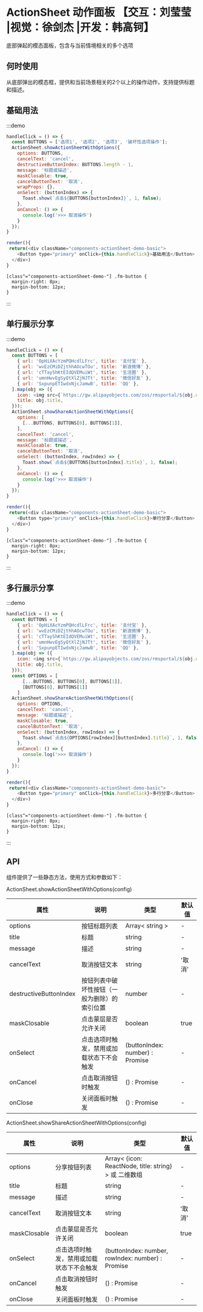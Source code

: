 # ActionSheet 动作面板 【交互：刘莹莹 |视觉：徐剑杰 |开发：韩高钶】

底部弹起的模态面板，包含与当前情境相关的多个选项

## 何时使用

从底部弹出的模态框，提供和当前场景相关的2个以上的操作动作，支持提供标题和描述。

## 基础用法

:::demo

```js
handleClick = () => {
  const BUTTONS = ['选项1', '选项2', '选项3', '破坏性选项操作'];
  ActionSheet.showActionSheetWithOptions({
    options: BUTTONS,
    cancelText: 'cancel',
    destructiveButtonIndex: BUTTONS.length - 1,
    message: '标题或描述',
    maskClosable: true,
    cancelButtonText: '取消',
    wrapProps: {},
    onSelect: (buttonIndex) => {
      Toast.show(`点击${BUTTONS[buttonIndex]}`, 1, false);
    },
    onCancel: () => {
      console.log('>>> 取消操作')
    }
  });
}

render(){
 return(<div className="components-actionSheet-demo-basic">
    <Button type="primary" onClick={this.handleClick}>基础用法</Button>
  </div>)
}
```

```less
[class^="components-actionSheet-demo-"] .fm-button {
  margin-right: 8px;
  margin-bottom: 12px;
}
```

:::

## 单行展示分享

:::demo

```js
handleClick = () => {
  const BUTTONS = [
    { url: 'OpHiXAcYzmPQHcdlLFrc', title: '支付宝' },
    { url: 'wvEzCMiDZjthhAOcwTOu', title: '新浪微博' },
    { url: 'cTTayShKtEIdQVEMuiWt', title: '生活圈' },
    { url: 'umnHwvEgSyQtXlZjNJTt', title: '微信好友' },
    { url: 'SxpunpETIwdxNjcJamwB', title: 'QQ' },
  ].map(obj => ({
    icon: <img src={`https://gw.alipayobjects.com/zos/rmsportal/${obj.url}.png`} alt={obj.title} style={{ width: 36 }} />,
    title: obj.title,
  }));
  ActionSheet.showShareActionSheetWithOptions({
    options: [
      [...BUTTONS, BUTTONS[0], BUTTONS[1]],
    ],
    cancelText: 'cancel',
    message: '标题或描述',
    maskClosable: true,
    cancelButtonText: '取消',
    onSelect: (buttonIndex, rowIndex) => {
      Toast.show(`点击${BUTTONS[buttonIndex].title}`, 1, false);
    },
    onCancel: () => {
      console.log('>>> 取消操作')
    }
  });
}

render(){
 return(<div className="components-actionSheet-demo-basic">
    <Button type="primary" onClick={this.handleClick}>单行分享</Button>
  </div>)
}
```

```less
[class^="components-actionSheet-demo-"] .fm-button {
  margin-right: 8px;
  margin-bottom: 12px;
}
```

:::

## 多行展示分享

:::demo

```js
handleClick = () => {
  const BUTTONS = [
    { url: 'OpHiXAcYzmPQHcdlLFrc', title: '支付宝' },
    { url: 'wvEzCMiDZjthhAOcwTOu', title: '新浪微博' },
    { url: 'cTTayShKtEIdQVEMuiWt', title: '生活圈' },
    { url: 'umnHwvEgSyQtXlZjNJTt', title: '微信好友' },
    { url: 'SxpunpETIwdxNjcJamwB', title: 'QQ' },
  ].map(obj => ({
    icon: <img src={`https://gw.alipayobjects.com/zos/rmsportal/${obj.url}.png`} alt={obj.title} style={{ width: 36 }} />,
    title: obj.title,
  }));
  const OPTIONS = [
      [...BUTTONS, BUTTONS[0], BUTTONS[1]],
      [BUTTONS[0], BUTTONS[1]]
    ]
  ActionSheet.showShareActionSheetWithOptions({
    options: OPTIONS,
    cancelText: 'cancel',
    message: '标题或描述',
    maskClosable: true,
    cancelButtonText: '取消',
    onSelect: (buttonIndex, rowIndex) => {
      Toast.show(`点击${OPTIONS[rowIndex][buttonIndex].title}`, 1, false);
    },
    onCancel: () => {
      console.log('>>> 取消操作')
    }
  });
}

render(){
 return(<div className="components-actionSheet-demo-basic">
    <Button type="primary" onClick={this.handleClick}>多行分享</Button>
  </div>)
}
```

```less
[class^="components-actionSheet-demo-"] .fm-button {
  margin-right: 8px;
  margin-bottom: 12px;
}
```

:::

## API
组件提供了一些静态方法，使用方式和参数如下：

ActionSheet.showActionSheetWithOptions(config)

| 属性 | 说明         | 类型                                            | 默认值    |
| ---- | ------------ | ----------------------------------------------- | --------- |
| options | 按钮标题列表 | 	Array< string >  | - |
| title | 标题 | string | - |
| message | 描述 | string | - |
| cancelText | 取消按钮文本 | string | '取消' |
| destructiveButtonIndex | 按钮列表中破坏性按钮（一般为删除）的索引位置 | number | - |
| maskClosable | 点击蒙层是否允许关闭 | boolean | true |
| onSelect | 点击选项时触发，禁用或加载状态下不会触发 | (buttonIndex: number) : Promise | - |
| onCancel | 点击取消按钮时触发 | () : Promise | - |
| onClose | 关闭面板时触发 | () : Promise | - |


ActionSheet.showShareActionSheetWithOptions(config)

| 属性 | 说明         | 类型                                            | 默认值    |
| ---- | ------------ | ----------------------------------------------- | --------- |
| options | 分享按钮列表 | 	Array< {icon: ReactNode, title: string} > 或 二维数组  | - |
| title | 标题 | string | - |
| message | 描述 | string | - |
| cancelText | 取消按钮文本 | string | '取消' |
| maskClosable | 点击蒙层是否允许关闭 | boolean | true |
| onSelect | 点击选项时触发，禁用或加载状态下不会触发 | (buttonIndex: number, rowIndex: number) : Promise | - |
| onCancel | 点击取消按钮时触发 | () : Promise | - |
| onClose | 关闭面板时触发 | () : Promise | - |

